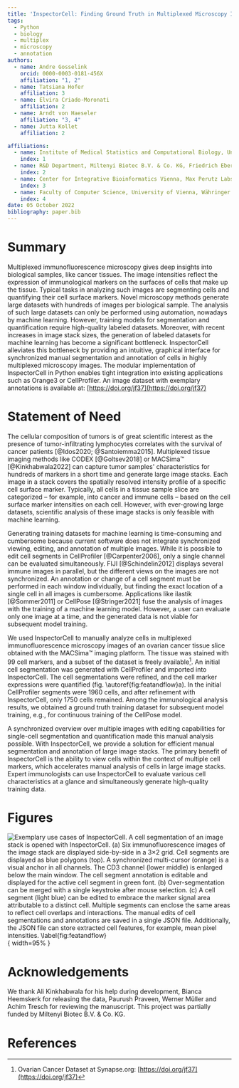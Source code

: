 ```yaml
---
title: 'InspectorCell: Finding Ground Truth in Multiplexed Microscopy Images'
tags:
  - Python
  - biology
  - multiplex
  - microscopy
  - annotation
authors:
  - name: Andre Gosselink
    orcid: 0000-0003-0181-456X
    affiliation: "1, 2"
  - name: Tatsiana Hofer
    affiliation: 3
  - name: Elvira Criado-Moronati
    affiliation: 2
  - name: Arndt von Haeseler
    affiliation: "3, 4"
  - name: Jutta Kollet
    affiliation: 2

affiliations:
  - name: Institute of Medical Statistics and Computational Biology, University of Cologne, Bachemer Str. 86, 50931 Cologne, Germany
    index: 1
  - name: R&D Department, Miltenyi Biotec B.V. & Co. KG, Friedrich Ebert Straße 68, 51429 Bergisch Gladbach, Germany
    index: 2
  - name: Center for Integrative Bioinformatics Vienna, Max Perutz Labs, University of Vienna, Medical University of Vienna, Dr. Bohr Gasse 9, 1030 Vienna, Austria
    index: 3
  - name: Faculty of Computer Science, University of Vienna, Währinger Str. 29, 1090 Vienna, Austria
    index: 4
date: 05 October 2022
bibliography: paper.bib
---
```


# Summary
Multiplexed immunofluorescence microscopy gives deep insights into biological samples, like cancer tissues. The image intensities reflect the expression of immunological markers on the surfaces of cells that make up the tissue. Typical tasks in analyzing such images are segmenting cells and quantifying their cell surface markers. Novel microscopy methods generate large datasets with hundreds of images per biological sample. The analysis of such large datasets can only be performed using automation, nowadays by machine learning.
However, training models for segmentation and quantification require high-quality labeled datasets. Moreover, with recent increases in image stack sizes, the generation of labeled datasets for machine learning has become a significant bottleneck. InspectorCell alleviates this bottleneck by providing an intuitive, graphical interface for synchronized manual segmentation and annotation of cells in highly multiplexed microscopy images. The modular implementation of InspectorCell in Python enables tight integration into existing applications such as Orange3 or CellProfiler. An image dataset with exemplary annotations is available at: [https://doi.org/jf37](https://doi.org/jf37)

# Statement of Need
The cellular composition of tumors is of great scientific interest as the presence of tumor-infiltrating lymphocytes correlates with the survival of cancer patients [@Idos2020; @Santoiemma2015]. Multiplexed tissue imaging methods like CODEX [@Goltsev2018] or MACSima™ [@Kinkhabwala2022] can capture tumor samples' characteristics for hundreds of markers in a short time and generate large image stacks. Each image in a stack covers the spatially resolved intensity profile of a specific cell surface marker. Typically, all cells in a tissue sample slice are categorized – for example, into cancer and immune cells – based on the cell surface marker intensities on each cell. However, with ever-growing large datasets, scientific analysis of these image stacks is only feasible with machine learning.

Generating training datasets for machine learning is time-consuming and cumbersome because current software does not integrate synchronized viewing, editing, and annotation of multiple images. While it is possible to edit cell segments in CellProfiler [@Carpenter2006], only a single channel can be evaluated simultaneously. FIJI [@Schindelin2012] displays several immune images in parallel, but the different views on the images are not synchronized. An annotation or change of a cell segment must be performed in each window individually, but finding the exact location of a single cell in all images is cumbersome. Applications like ilastik [@Sommer2011] or CellPose [@Stringer2021]  fuse the analysis of images with the training of a machine learning model. However, a user can evaluate only one image at a time, and the generated data is not viable for subsequent model training.

We used InspectorCell to manually analyze cells in multiplexed immunofluorescence microscopy images of an ovarian cancer tissue slice obtained with the MACSima™ imaging platform. The tissue was stained with 99 cell markers, and a subset of the dataset is freely available[^1]. An initial cell segmentation was generated with CellProfiler and imported into InspectorCell. The cell segmentations were refined, and the cell marker expressions were quantified (fig. \autoref{fig:featandflow}a). In the initial CellProfiler segments were 1960 cells, and after refinement with InspectorCell, only 1750 cells remained. Among the immunological analysis results, we obtained a ground truth training dataset for subsequent model training, e.g., for continuous training of the CellPose model.

A synchronized overview over multiple images with editing capabilities for single-cell segmentation and quantification made this manual analysis possible. With InspectorCell, we provide a solution for efficient manual segmentation and annotation of large image stacks. The primary benefit of InspectorCell is the ability to view cells within the context of multiple cell markers, which accelerates manual analysis of cells in large image stacks. Expert immunologists can use InspectorCell to evaluate various cell characteristics at a glance and simultaneously generate high-quality training data.

[^1]: Ovarian Cancer Dataset at Synapse.org: [https://doi.org/jf37](https://doi.org/jf37)

# Figures

![Exemplary use cases of InspectorCell. A cell segmentation of an image stack is opened with InspectorCell. (a) Six immunofluorescence images of the image stack are displayed side-by-side in a 3×2 grid. Cell segments are displayed as blue polygons (top). A synchronized multi-cursor (orange) is a visual anchor in all channels. The CD3 channel (lower middle) is enlarged below the main window. The cell segment annotation is editable and displayed for the active cell segment in green font. (b) Over-segmentation can be merged with a single keystroke after mouse selection. (c) A cell segment (light blue) can be edited to embrace the marker signal area attributable to a distinct cell. Multiple segments can enclose the same areas to reflect cell overlaps and interactions. The manual edits of cell segmentations and annotations are saved in a single JSON file. Additionally, the JSON file can store extracted cell features, for example, mean pixel intensities.
\label{fig:featandflow}](doc/fig/featandflowS.svg.png){ width=95% }

# Acknowledgements

We thank Ali Kinkhabwala for his help during development, Bianca Heemskerk for releasing the data, Paurush Praveen, Werner Müller and Achim Tresch for reviewing the manuscript.
This project was partially funded by Miltenyi Biotec B.V. & Co. KG.

# References
